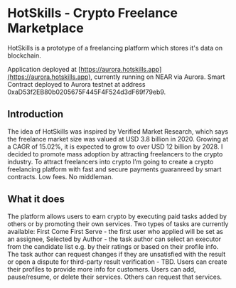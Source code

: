 # HotSkills - Crypto Freelance Marketplace
HotSkills is a prototype of a freelancing platform which stores it's data on blockchain.

Application deployed at [https://aurora.hotskills.app](https://aurora.hotskills.app), currently running on NEAR via Aurora.
Smart Contract deployed to Aurora testnet at address 0xaD53f2EB80b0205675F445F4F524d3dF69f79eb9.

## Introduction
The idea of HotSkills was inspired by Verified Market Research, which says the freelance market size was valued at USD 3.8 billion in 2020. Growing at a CAGR of 15.02%, it is expected to grow to over USD 12 billion by 2028. I decided to promote mass adoption by attracting freelancers to the crypto industry. To attract freelancers into crypto I’m going to create a crypto freelancing platform with fast and secure payments guaranreed by smart contracts. Low fees. No middleman.

## What it does
The platform allows users to earn crypto by executing paid tasks added by others or by promoting their own services. Two types of tasks are currently available: First Come First Serve - the first user who applied will be set as an assignee, Selected by Author - the task author can select an executor from the candidate list e.g. by their ratings or based on their profile info. The task author can request changes if they are unsatisfied with the result or open a dispute for third-party result verification - TBD.
Users can create their profiles to provide more info for customers.
Users can add, pause/resume, or delete their services. Others can request that services.
